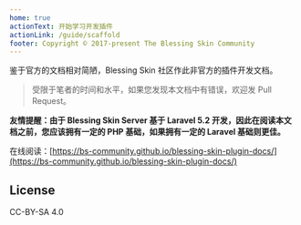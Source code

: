 ```yaml
---
home: true
actionText: 开始学习开发插件
actionLink: /guide/scaffold
footer: Copyright © 2017-present The Blessing Skin Community
---
```


鉴于官方的文档相对简陋，Blessing Skin 社区作此非官方的插件开发文档。

> 受限于笔者的时间和水平，如果您发现本文档中有错误，欢迎发 Pull Request。

**友情提醒：由于 Blessing Skin Server 基于 Laravel 5.2 开发，因此在阅读本文档之前，您应该拥有一定的 PHP 基础，如果拥有一定的 Laravel 基础则更佳。**

在线阅读：[https://bs-community.github.io/blessing-skin-plugin-docs/](https://bs-community.github.io/blessing-skin-plugin-docs/)

## License

CC-BY-SA 4.0
